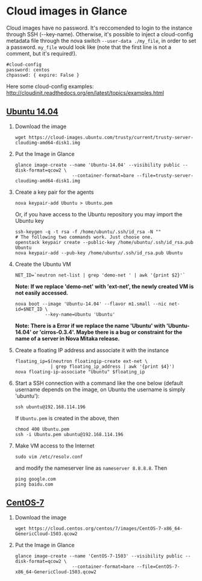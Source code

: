 # Cloud images in Glance

Cloud images have no password. It's reccomended to login to the instance through SSH (--key-name). Otherwise, it's possible to inject a cloud-config metadata file through the nova switch `--user-data ./my_file`, in order to set a password. `my_file` would look like (note that the first line is not a comment, but it's required!).

```
#cloud-config
password: centos
chpasswd: { expire: False }
```

Here some cloud-config examples:
http://cloudinit.readthedocs.org/en/latest/topics/examples.html


## [Ubuntu 14.04](https://cloud-images.ubuntu.com/trusty/current/)

1. Download the image <br>

   ```shell
   wget https://cloud-images.ubuntu.com/trusty/current/trusty-server-cloudimg-amd64-disk1.img
   ```
1. Put the Image in Glance <br>

   ```shell
   glance image-create --name 'Ubuntu-14.04' --visibility public --disk-format=qcow2 \
                        --container-format=bare --file=trusty-server-cloudimg-amd64-disk1.img
   ```
1. Create a key pair for the agents <br>

   ```shell
   nova keypair-add Ubuntu > Ubuntu.pem
   ```
   Or, if you have access to the Ubuntu repository you may import the Ubuntu key <br>

   ```shell
   ssh-keygen -q -t rsa -f /home/ubuntu/.ssh/id_rsa -N ""
   # The following two commands work. Just choose one.
   openstack keypair create --public-key /home/ubuntu/.ssh/id_rsa.pub Ubuntu
   nova keypair-add --pub-key /home/ubuntu/.ssh/id_rsa.pub Ubuntu
   ```
1. Create the Ubuntu VM <br>

   ```shell
   NET_ID=`neutron net-list | grep 'demo-net ' | awk '{print $2}'`
   ```
   **Note: If we replace 'demo-net' with 'ext-net', the newly created VM is not easily accessed.** <br>

   ```shell
   nova boot --image 'Ubuntu-14.04' --flavor m1.small --nic net-id=$NET_ID \
              --key-name=Ubuntu 'Ubuntu'
   ```
   **Note: There is a Error if we replace the name 'Ubuntu' with 'Ubuntu-14.04' or 'cirros-0.3.4'.
   Maybe there is a bug or constraint for the name of a server in Nova Mitaka release.**
1. Create a floating IP address and associate it with the instance <br>

   ```shell
   floating_ip=$(neutron floatingip-create ext-net \
                | grep floating_ip_address | awk '{print $4}')
   nova floating-ip-associate "Ubuntu" $floating_ip
   ```
1. Start a SSH connection with a command like the one below (default username  depends on the image, on Ubuntu the username is simply 'ubuntu'): <br>

   ```shell
   ssh ubuntu@192.168.114.196
   ```
   If `Ubuntu.pem` is created in the above, then
   ```shell
   chmod 400 Ubuntu.pem
   ssh -i Ubuntu.pem ubuntu@192.168.114.196
   ```
1. Make VM access to the Internet <br>

   ```shell
   sudo vim /etc/resolv.conf
   ```
   and modify the nameserver line as `nameserver 8.8.8.8`. Then <br>

   ```shell
   ping google.com
   ping baidu.com
   ```


## [CentOS-7](https://cloud.centos.org/centos/7/images/)

1. Download the image <br>

   ```shell
   wget https://cloud.centos.org/centos/7/images/CentOS-7-x86_64-GenericCloud-1503.qcow2
   ```
1. Put the Image in Glance <br>

   ```shell
   glance image-create --name 'CentOS-7-1503' --visibility public --disk-format=qcow2 \
                        --container-format=bare --file=CentOS-7-x86_64-GenericCloud-1503.qcow2
   ```
